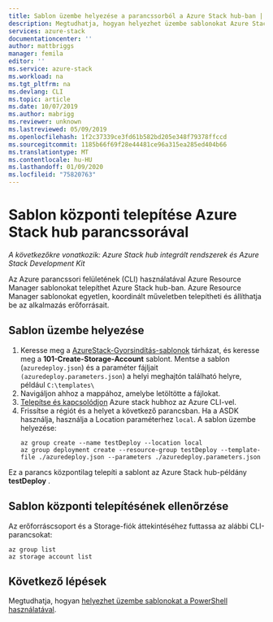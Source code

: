 ```yaml
---
title: Sablon üzembe helyezése a parancssorból a Azure Stack hub-ban | Microsoft Docs
description: Megtudhatja, hogyan helyezhet üzembe sablonokat Azure Stack hubhoz az Azure platformfüggetlen parancssori felületének (CLI) használatával.
services: azure-stack
documentationcenter: ''
author: mattbriggs
manager: femila
editor: ''
ms.service: azure-stack
ms.workload: na
ms.tgt_pltfrm: na
ms.devlang: CLI
ms.topic: article
ms.date: 10/07/2019
ms.author: mabrigg
ms.reviewer: unknown
ms.lastreviewed: 05/09/2019
ms.openlocfilehash: 1f2c37339ce3fd61b582bd205e348f79378ffccd
ms.sourcegitcommit: 1185b66f69f28e44481ce96a315ea285ed404b66
ms.translationtype: MT
ms.contentlocale: hu-HU
ms.lasthandoff: 01/09/2020
ms.locfileid: "75820763"
---
```

# <a name="deploy-a-template-with-the-command-line-in-azure-stack-hub"></a>Sablon központi telepítése Azure Stack hub parancssorával

*A következőkre vonatkozik: Azure Stack hub integrált rendszerek és Azure Stack Development Kit*

Az Azure parancssori felületének (CLI) használatával Azure Resource Manager sablonokat telepíthet Azure Stack hub-ban. Azure Resource Manager sablonokat egyetlen, koordinált műveletben telepítheti és állíthatja be az alkalmazás erőforrásait.

## <a name="deploy-template"></a>Sablon üzembe helyezése

1. Keresse meg a [AzureStack-Gyorsindítás-sablonok](https://aka.ms/AzureStackGitHub) tárházat, és keresse meg a **101-Create-Storage-Account** sablont. Mentse a sablon (`azuredeploy.json`) és a paraméter fájljait `(azuredeploy.parameters.json`) a helyi meghajtón található helyre, például `C:\templates\`
2. Navigáljon ahhoz a mappához, amelybe letöltötte a fájlokat. 
3. [Telepítse és kapcsolódjon](azure-stack-version-profiles-azurecli2.md) Azure stack hubhoz az Azure CLI-vel.
4. Frissítse a régiót és a helyet a következő parancsban. Ha a ASDK használja, használja a Location paraméterhez `local`. A sablon üzembe helyezése:
    ```azurecli
    az group create --name testDeploy --location local
    az group deployment create --resource-group testDeploy --template-file ./azuredeploy.json --parameters ./azuredeploy.parameters.json
    ```

Ez a parancs központilag telepíti a sablont az Azure Stack hub-példány **testDeploy** .

## <a name="validate-template-deployment"></a>Sablon központi telepítésének ellenőrzése

Az erőforráscsoport és a Storage-fiók áttekintéséhez futtassa az alábbi CLI-parancsokat:

```azurecli
az group list
az storage account list
```

## <a name="next-steps"></a>Következő lépések

Megtudhatja, hogyan [helyezhet üzembe sablonokat a PowerShell használatával](azure-stack-deploy-template-powershell.md).
